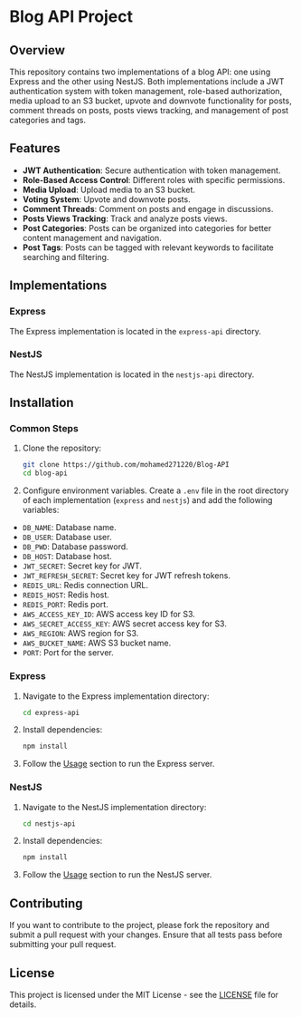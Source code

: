 # Blog API Project

## Overview

This repository contains two implementations of a blog API: one using Express and the other using NestJS. Both implementations include a JWT authentication system with token management, role-based authorization, media upload to an S3 bucket, upvote and downvote functionality for posts, comment threads on posts, posts views tracking, and management of post categories and tags.

## Features

- **JWT Authentication**: Secure authentication with token management.
- **Role-Based Access Control**: Different roles with specific permissions.
- **Media Upload**: Upload media to an S3 bucket.
- **Voting System**: Upvote and downvote posts.
- **Comment Threads**: Comment on posts and engage in discussions.
- **Posts Views Tracking**: Track and analyze posts views.
- **Post Categories**: Posts can be organized into categories for better content management and navigation.
- **Post Tags**: Posts can be tagged with relevant keywords to facilitate searching and filtering.

## Implementations

### Express

The Express implementation is located in the `express-api` directory.

### NestJS

The NestJS implementation is located in the `nestjs-api` directory.

## Installation

### Common Steps

1. Clone the repository:

   ```bash
   git clone https://github.com/mohamed271220/Blog-API
   cd blog-api
   ```

2. Configure environment variables. Create a `.env` file in the root directory of each implementation (`express` and `nestjs`) and add the following variables:

- `DB_NAME`: Database name.
- `DB_USER`: Database user.
- `DB_PWD`: Database password.
- `DB_HOST`: Database host.
- `JWT_SECRET`: Secret key for JWT.
- `JWT_REFRESH_SECRET`: Secret key for JWT refresh tokens.
- `REDIS_URL`: Redis connection URL.
- `REDIS_HOST`: Redis host.
- `REDIS_PORT`: Redis port.
- `AWS_ACCESS_KEY_ID`: AWS access key ID for S3.
- `AWS_SECRET_ACCESS_KEY`: AWS secret access key for S3.
- `AWS_REGION`: AWS region for S3.
- `AWS_BUCKET_NAME`: AWS S3 bucket name.
- `PORT`: Port for the server.


### Express

1. Navigate to the Express implementation directory:

   ```bash
   cd express-api
   ```

2. Install dependencies:

   ```bash
   npm install
   ```

3. Follow the [Usage](#usage) section to run the Express server.

### NestJS

1. Navigate to the NestJS implementation directory:

   ```bash
   cd nestjs-api
   ```

2. Install dependencies:

   ```bash
   npm install
   ```

3. Follow the [Usage](#usage) section to run the NestJS server.

## Contributing

If you want to contribute to the project, please fork the repository and submit a pull request with your changes. Ensure that all tests pass before submitting your pull request.

## License

This project is licensed under the MIT License - see the [LICENSE](LICENSE) file for details.

